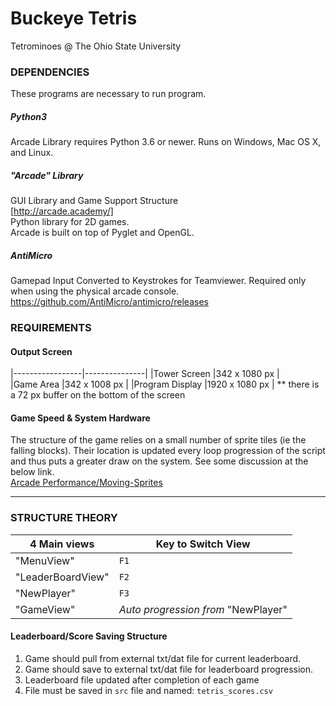 # Buckeye Tetris
Tetrominoes @ The Ohio State University


### DEPENDENCIES  
These programs are necessary to run program.

##### Python3  
Arcade Library requires Python 3.6 or newer.
Runs on Windows, Mac OS X, and Linux.

##### "Arcade" Library  
GUI Library and Game Support Structure  
[http://arcade.academy/]  
Python library for 2D games.   
Arcade is built on top of Pyglet and OpenGL. 

##### AntiMicro  
Gamepad Input Converted to Keystrokes for Teamviewer. 
Required only when using the physical arcade console.
https://github.com/AntiMicro/antimicro/releases  


### REQUIREMENTS

#### Output Screen

|-----------------|---------------|
|Tower Screen     |342 x 1080 px  |  
|Game Area        |342 x 1008 px  |
|Program Display  |1920 x 1080 px |
** there is a 72 px buffer on the bottom of the screen  


#### Game Speed & System Hardware
The structure of the game relies on a small number of sprite tiles (ie the falling blocks). Their location is updated every loop progression of the script and thus puts a greater draw on the system. See some discussion at the below link.  
[Arcade Performance/Moving-Sprites](https://arcade.academy/arcade_vs_pygame_performance.html#moving-sprites)

---

### STRUCTURE THEORY  

| 4 Main views    | Key to Switch View |  
|-----------------|--------------------|
|"MenuView"       |`F1`|
|"LeaderBoardView"|`F2`|
|"NewPlayer"      |`F3`|
|"GameView"       | *Auto progression from* "NewPlayer"|


#### Leaderboard/Score Saving Structure  
1. Game should pull from external txt/dat file for current leaderboard.  
2. Game should save to external txt/dat file for leaderboard progression.  
3. Leaderboard file updated after completion of each game  
4. File must be saved in `src` file and named: `tetris_scores.csv`


